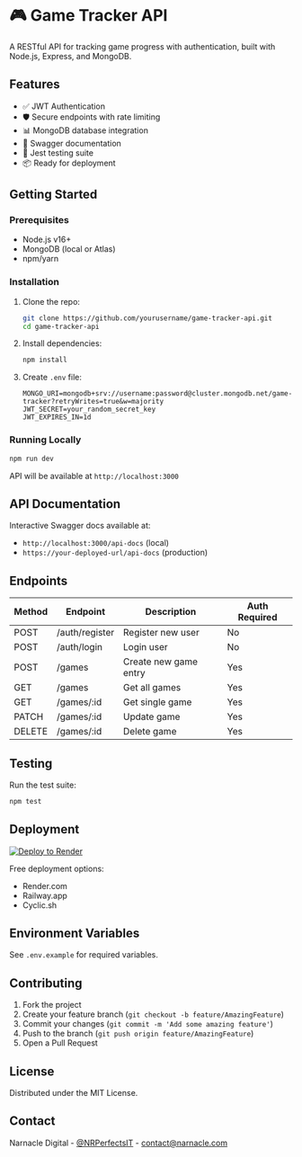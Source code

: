 # 🎮 Game Tracker API

A RESTful API for tracking game progress with authentication, built with Node.js, Express, and MongoDB.

## Features

- ✅ JWT Authentication
- 🛡️ Secure endpoints with rate limiting
- 📊 MongoDB database integration
- 📝 Swagger documentation
- 🧪 Jest testing suite
- 📦 Ready for deployment

## Getting Started

### Prerequisites
- Node.js v16+
- MongoDB (local or Atlas)
- npm/yarn

### Installation
1. Clone the repo:
   ```bash
   git clone https://github.com/yourusername/game-tracker-api.git
   cd game-tracker-api
   ```
2. Install dependencies:
   ```bash
   npm install
   ```
3. Create `.env` file:
   ```env
   MONGO_URI=mongodb+srv://username:password@cluster.mongodb.net/game-tracker?retryWrites=true&w=majority
   JWT_SECRET=your_random_secret_key
   JWT_EXPIRES_IN=1d
   ```

### Running Locally
```bash
npm run dev
```
API will be available at `http://localhost:3000`

## API Documentation
Interactive Swagger docs available at:
- `http://localhost:3000/api-docs` (local)
- `https://your-deployed-url/api-docs` (production)

## Endpoints
| Method | Endpoint       | Description            | Auth Required |
|--------|---------------|------------------------|---------------|
| POST   | /auth/register| Register new user      | No            |
| POST   | /auth/login   | Login user             | No            |
| POST   | /games        | Create new game entry  | Yes           |
| GET    | /games        | Get all games          | Yes           |
| GET    | /games/:id    | Get single game        | Yes           |
| PATCH  | /games/:id    | Update game            | Yes           |
| DELETE | /games/:id    | Delete game            | Yes           |

## Testing
Run the test suite:
```bash
npm test
```

## Deployment
[![Deploy to Render](https://render.com/images/deploy-to-render-button.svg)](https://render.com/deploy)

Free deployment options:
- Render.com
- Railway.app
- Cyclic.sh

## Environment Variables
See `.env.example` for required variables.

## Contributing
1. Fork the project
2. Create your feature branch (`git checkout -b feature/AmazingFeature`)
3. Commit your changes (`git commit -m 'Add some amazing feature'`)
4. Push to the branch (`git push origin feature/AmazingFeature`)
5. Open a Pull Request

## License
Distributed under the MIT License.

## Contact
Narnacle Digital - [@NRPerfectsIT]([https://twitter.com/yourtwitter](https://x.com/NRPerfectsIt)) - contact@narnacle.com
